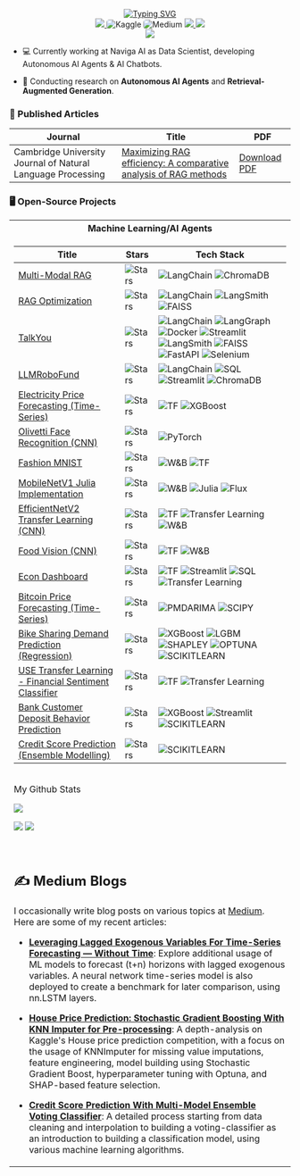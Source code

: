 <p align="center">
<a href="https://github.com/dfavenfre">
    <img src="https://readme-typing-svg.demolab.com?font=Georgia&size=18&duration=2000&pause=100&multiline=true&width=500&height=80&lines=Tolga+Şakar;Data+Scientist;+MSc+in+Applied+Data+Science" alt="Typing SVG" />
</a>
<br/>

<a href="https://github.com/dfavenfre/dfavenfre/blob/main/TOLGA_%C5%9EAKAR_CV_301024.pdf">
    <img src="https://img.shields.io/badge/PDF-CV-red?style=flat-square&logo=adobe">
</a>
<a href="https://www.kaggle.com/dfavenfre" style="text-decoration: none;">
      <img src="https://img.shields.io/badge/Kaggle-20BEFF?style=flat-square&logo=kaggle&logoColor=black" alt="Kaggle" style="border-radius: 5px;">
</a>
<a href="https://medium.com/@bauglir" style="text-decoration: none;">
      <img src="https://img.shields.io/badge/Medium-12100E?style=flat-square&logo=medium&logoColor=white" alt="Medium" style="border-radius: 5px;">
    </a>
<a href="https://www.linkedin.com/in/tolga-şakar/">
    <img src="https://img.shields.io/badge/-Linkedin-blue?style=flat-square&logo=linkedin">
</a>
<a href="mailto:tolgasa2@gmail.com.com">
    <img src="https://img.shields.io/badge/-Email-red?style=flat-square&logo=gmail&logoColor=white">
</a>

<br/> 

<!-- <a href="https://github.com/dfavenfre">
    <img src="https://github-readme-stats.vercel.app/api?username=dfavenfre&show_icons=true&count_private=true&show_icons=true&hide_border=true&hide_title=true&card_width=300px&hide_rank=true&bg_color=00000000&theme=dracula">
</a> -->

<a href="https://github.com/dfavenfre">
    <img src="https://github-stats-alpha.vercel.app/api?username=dfavenfre&cc=22272e&tc=37BCF6&ic=fff&bc=0000">
</a>

</p>

* 💻 Currently working at Naviga AI as Data Scientist, developing Autonomous AI Agents & AI Chatbots. 

* 📖 Conducting research on **Autonomous AI Agents** and **Retrieval-Augmented Generation**.

### 📰 Published Articles

| Journal                                       | Title                                                                                                                           | PDF                    |
|-----------------------------------------------|-------------------------------------------------------------------------------------------------------------------------------|------------------------|
| Cambridge University Journal of Natural Language Processing | [Maximizing RAG efficiency: A comparative analysis of RAG methods](https://www.cambridge.org/core/journals/natural-language-processing/article/maximizing-rag-efficiency-a-comparative-analysis-of-rag-methods/D7B259BCD35586E04358DF06006E0A85) | [Download PDF](https://github.com/dfavenfre/dfavenfre/blob/main/maximizing-rag-efficiency-a-comparative-analysis-of-rag-methods.pdf) |

    
### 🖥️ Open-Source Projects
<table>
<tr><th>Machine Learning/AI Agents </th></th></tr>
<tr><td>

|Title | Stars| Tech Stack|
|--|--|--|
| [Multi-Modal RAG](https://github.com/dfavenfre/MultiModal-RAG)| <img alt="Stars" src="https://img.shields.io/github/stars/dfavenfre/MultiModal-RAG?style=flat-square&labelColor=black"/>| ![LangChain](https://img.shields.io/badge/LangChain-black?style=flat-square&logo=langchain) ![ChromaDB](https://img.shields.io/badge/ChromaDB-green?style=flat-square&logo=chromadb)|
|[RAG Optimization](https://github.com/dfavenfre/RAG-Optimization)| <img alt="Stars" src="https://img.shields.io/github/stars/dfavenfre/RAG-Optimization?style=flat-square&labelColor=black"/> | ![LangChain](https://img.shields.io/badge/LangChain-black?style=flat-square&logo=langchain) ![LangSmith](https://img.shields.io/badge/LangSmith-black?style=flat-square&logo=langsmith) ![FAISS](https://img.shields.io/badge/FAISS-black?style=flat-square&logo=faiss)|
|[TalkYou](https://github.com/dfavenfre/TalkYou)| <img alt="Stars" src="https://img.shields.io/github/stars/dfavenfre/TalkYou?style=flat-square&labelColor=black"/>| ![LangChain](https://img.shields.io/badge/LangChain-black?style=flat-square&logo=langchain) ![LangGraph](https://img.shields.io/badge/LangGraph-black?style=flat-square&logo=langgraph) ![Docker](https://img.shields.io/badge/Docker-blue?style=flat-square&logo=docker) ![Streamlit](https://img.shields.io/badge/Streamlit-white?style=flat-square&logo=streamlit) ![LangSmith](https://img.shields.io/badge/LangSmith-black?style=flat-square&logo=langsmith) ![FAISS](https://img.shields.io/badge/FAISS-black?style=flat-square&logo=faiss) ![FastAPI](https://img.shields.io/badge/FastAPI-black?style=flat-square&logo=fastapi) ![Selenium](https://img.shields.io/badge/Selenium-black?style=flat-square&logo=selenium)|
| [LLMRoboFund](https://github.com/dfavenfre/LLMRoboFund)| <img alt="Stars" src="https://img.shields.io/github/stars/dfavenfre/LLMRoboFund?style=flat-square&labelColor=black"/>| ![LangChain](https://img.shields.io/badge/LangChain-black?style=flat-square&logo=langchain) ![SQL](https://img.shields.io/badge/SQL-green?style=flat-square&logo=sql) ![Streamlit](https://img.shields.io/badge/Streamlit-white?style=flat-square&logo=streamlit) ![ChromaDB](https://img.shields.io/badge/ChromaDB-green?style=flat-square&logo=chromadb)|
|[Electricity Price Forecasting (Time-Series)](https://github.com/dfavenfre/electricity-price-forecasting) | <img alt="Stars" src="https://img.shields.io/github/stars/dfavenfre/electricity-price-forecasting?style=flat-square&labelColor=black"/>| ![TF](https://img.shields.io/badge/TF-black?style=flat-square&logo=tensorflow) ![XGBoost](https://img.shields.io/badge/XGBoost-black?style=flat-square)|
|[Olivetti Face Recognition (CNN)](https://github.com/dfavenfre/Olivetti-Faces-PyTorch)| <img alt="Stars" src="https://img.shields.io/github/stars/dfavenfre/Olivetti-Faces-PyTorch?style=flat-square&labelColor=black"/>| ![PyTorch](https://img.shields.io/badge/PyTorch-black?style=flat-square&logo=pytorch)|
|[Fashion MNIST](https://github.com/dfavenfre/Fashion-MNIST-Tensorflow) | <img alt="Stars" src="https://img.shields.io/github/stars/dfavenfre/Fashion-MNIST-Tensorflow?style=flat-square&labelColor=black"/>| ![W&B](https://img.shields.io/badge/W%26B-black?style=flat-square&logo=wandb) ![TF](https://img.shields.io/badge/TF-black?style=flat-square&logo=tensorflow)|
|[MobileNetV1 Julia Implementation](https://github.com/dfavenfre/MobileNet-Julia)| <img alt="Stars" src="https://img.shields.io/github/stars/dfavenfre/MobileNet-Julia?style=flat-square&labelColor=black"/>| ![W&B](https://img.shields.io/badge/W%26B-black?style=flat-square&logo=wandb) ![Julia](https://img.shields.io/badge/Julia-black?style=flat-square&logo=julia) ![Flux](https://img.shields.io/badge/Flux-black?style=flat-square&logo=flux)|
| [EfficientNetV2 Transfer Learning (CNN)](https://github.com/dfavenfre/Transfer-Learning-CNN-Fine-Tuning)| <img alt="Stars" src="https://img.shields.io/github/stars/dfavenfre/Transfer-Learning-CNN-Fine-Tuning?style=flat-square&labelColor=black"/>| ![TF](https://img.shields.io/badge/TF-black?style=flat-square&logo=tensorflow) ![Transfer Learning](https://img.shields.io/badge/Kaggle-black?style=flat-square&logo=kaggle) ![W&B](https://img.shields.io/badge/W%26B-black?style=flat-square&logo=wandb)|
| [Food Vision (CNN)](https://github.com/dfavenfre/Food-Vision-Tensorflow)| <img alt="Stars" src="https://img.shields.io/github/stars/dfavenfre/Food-Vision-Tensorflow?style=flat-square&labelColor=black"/>| ![TF](https://img.shields.io/badge/TF-black?style=flat-square&logo=tensorflow) ![W&B](https://img.shields.io/badge/W%26B-black?style=flat-square&logo=wandb)|
|[Econ Dashboard](https://github.com/dfavenfre/Econ-Dashboard)| <img alt="Stars" src="https://img.shields.io/github/stars/dfavenfre/Econ-Dashboard?style=flat-square&labelColor=black"/>|![TF](https://img.shields.io/badge/TF-black?style=flat-square&logo=tensorflow) ![Streamlit](https://img.shields.io/badge/Streamlit-white?style=flat-square&logo=streamlit) ![SQL](https://img.shields.io/badge/SQL-green?style=flat-square&logo=sql) ![Transfer Learning](https://img.shields.io/badge/Kaggle-black?style=flat-square&logo=kaggle)|
|[Bitcoin Price Forecasting (Time-Series)](https://github.com/dfavenfre/Bitcoin-Price-Forecasting)| <img alt="Stars" src="https://img.shields.io/github/stars/dfavenfre/Bitcoin-Price-Forecasting?style=flat-square&labelColor=black"/>| ![PMDARIMA](https://img.shields.io/badge/PMDARIMA-black?style=flat-square&logo=pmdarima) ![SCIPY](https://img.shields.io/badge/SCIPY-black?style=flat-square&logo=scipy)| 
|[Bike Sharing Demand Prediction (Regression)](https://github.com/dfavenfre/Bike-Sharing-Demand-Prediction) | <img alt="Stars" src="https://img.shields.io/github/stars/dfavenfre/Bike-Sharing-Demand-Prediction?style=flat-square&labelColor=black"/>| ![XGBoost](https://img.shields.io/badge/XGBoost-black?style=flat-square) ![LGBM](https://img.shields.io/badge/LGBM-black?style=flat-square&logo=lgbm) ![SHAPLEY](https://img.shields.io/badge/SHAPLEY-black?style=flat) ![OPTUNA](https://img.shields.io/badge/OPTUNA-blue?style=flat-square&logo=optuna) ![SCIKITLEARN](https://img.shields.io/badge/SCIKIT-LEARN-blue?style=flat-square&logo=scikit-learn)|
| [ USE Transfer Learning - Financial Sentiment Classifier](https://github.com/dfavenfre/financial-sentiment-classifier)| <img alt="Stars" src="https://img.shields.io/github/stars/dfavenfre/financial-sentiment-classifier?style=flat-square&labelColor=black"/>| ![TF](https://img.shields.io/badge/TF-black?style=flat-square&logo=tensorflow) ![Transfer Learning](https://img.shields.io/badge/Kaggle-black?style=flat-square&logo=kaggle)|
| [Bank Customer Deposit Behavior Prediction](https://github.com/dfavenfre/customer_deposit_classifier)| <img alt="Stars" src="https://img.shields.io/github/stars/dfavenfre/customer_deposit_classifier?style=flat-square&labelColor=black"/>| ![XGBoost](https://img.shields.io/badge/XGBoost-black?style=flat-square) ![Streamlit](https://img.shields.io/badge/Streamlit-white?style=flat-square&logo=streamlit) ![SCIKITLEARN](https://img.shields.io/badge/SCIKIT-LEARN-blue?style=flat-square&logo=scikit-learn)|
| [Credit Score Prediction (Ensemble Modelling)](https://github.com/dfavenfre/Credit-Score-Prediction/blob/main/README.md)| <img alt="Stars" src="https://img.shields.io/github/stars/dfavenfre/Credit-Score-Prediction?style=flat-square&labelColor=black"/>| ![SCIKITLEARN](https://img.shields.io/badge/SCIKIT-LEARN-blue?style=flat-square&logo=scikit-learn)|

<br>
My Github Stats

![](http://github-profile-summary-cards.vercel.app/api/cards/profile-details?username=dfavenfre&theme=dracula) 

![](http://github-profile-summary-cards.vercel.app/api/cards/repos-per-language?username=dfavenfre&theme=dracula) 
![](http://github-profile-summary-cards.vercel.app/api/cards/most-commit-language?username=dfavenfre&theme=dracula)

</br>


## ✍️ Medium Blogs

I occasionally write blog posts on various topics at [Medium](https://medium.com/@bauglir). Here are some of my recent articles:

- **[Leveraging Lagged Exogenous Variables For Time-Series Forecasting — Without Time](https://medium.com/@bauglir/leveraging-lagged-exogenous-variables-for-time-series-forecasting-without-time-472f14acb488)**: Explore additional usage of ML models to forecast (t+n) horizons with lagged exogenous variables. A neural network time-series model is also deployed to create a benchmark for later comparison, using nn.LSTM layers.

- **[House Price Prediction: Stochastic Gradient Boosting With KNN Imputer for Pre-processing](https://medium.com/@bauglir/house-price-prediction-stochastic-gradient-boosting-w-knn-imputer-pre-processing-f3d1651caa00)**: A depth-analysis on Kaggle's House price prediction competition, with a focus on the usage of KNNImputer for missing value imputations, feature engineering, model building using Stochastic Gradient Boost, hyperparameter tuning with Optuna, and SHAP-based feature selection.

- **[Credit Score Prediction With Multi-Model Ensemble Voting Classifier](https://medium.com/@bauglir/credit-score-prediction-with-multi-model-ensemble-voting-classifier-80-accuracy-b091f929ad40)**: A detailed process starting from data cleaning and interpolation to building a voting-classifier as an introduction to building a classification model, using various machine learning algorithms.
